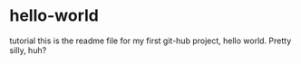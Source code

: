 # hello-world
tutorial
this is the readme file for my first git-hub project, hello world.  Pretty silly, huh?
